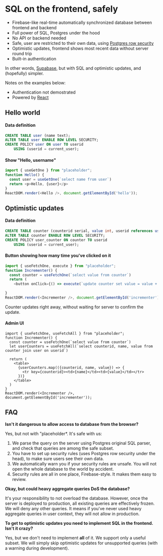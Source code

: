 # SQL on the frontend, safely

* Firebase-like real-time automatically synchronized database between frontend and backend
* Full power of SQL, Postgres under the hood
* No API or backend needed
* Safe, user are restricted to their own data, using [Postgres row security](https://www.postgresql.org/docs/13/ddl-rowsecurity.html)
* Optimistic updates, frontend shows most recent data without server round trip
* Built-in authentication

In other words, [Supabase](https://supabase.io/), but with SQL and optimistic updates, and (hopefully) simpler.

Notes on the examples below:
* Authentication not demostrated 
* Powered by [React](https://reactjs.org)

## Hello world

#### Data definition
```sql
CREATE TABLE user (name text);
ALTER TABLE user ENABLE ROW LEVEL SECURITY;
CREATE POLICY user ON user TO userid
    USING (userid = current_user);
```

#### Show "Hello, username"
```js
import { useGetOne } from "placeholder";
function Hello() {
  const user = useGetOne(`select name from user`)
  return <p>Hello, {user}</p>
}
ReactDOM.render(<Hello />, document.getElementById('hello'));
```

## Optimistic updates

#### Data definition
```sql
CREATE TABLE counter (counterid serial, value int, userid references user);
ALTER TABLE counter ENABLE ROW LEVEL SECURITY;
CREATE POLICY user_counter ON counter TO userid
    USING (userid = current_user);
```

#### Button showing how many time you've clicked on it
```js
import { useFetchOne, execute } from "placeholder";
function Incrementer() {
  const counter = useFetchOne(`select value from counter`)
  return (
    <button onClick={() => execute(`update counter set value = value + 1`)}>
    
}
ReactDOM.render(<Incrementer />, document.getElementById('incrementer'));
```

Counter updates right away, without waiting for server to confirm the update.

#### Admin UI
```svelte
import { useFetchOne, useFetchAll } from "placeholder";
function Incrementer() {
  const counter = useFetchOne(`select value from counter`)
  let userCounters = useFetchAll(`select counterid, name, value from counter join user on userid`)

  return (
    <table>
      {userCounters.map(({counterid, name, value}) => {
        <tr key={counterid}><td>{name}</td><td>{value}</td></tr>
      })}
    </table>
  )  
}
ReactDOM.render(<Incrementer />, document.getElementById('incrementer'));
```

## FAQ

**Isn't it dangerous to allow access to database from the browser?**

Yes, but not with "placeholder*. It's safe with us:

1. We parse the query on the server using Postgres original SQL parser, and check that queries are among the safe subset. 
2. You have to set up security rules (uses Postgres row security under the head), to make sure users see their own data. 
3. We automatically warn you if your security rules are unsafe. You will not open the whole database to the world by accident.
4. Security rules are all in one place, Firebase-style. It makes them easy to review.

**Okay, but could heavy aggregate queries DoS the database?**

It's your responsibility to not overload the database. However, once the server is deployed to production, all existing queries are effectively frozen. We will deny any other queries. It means if you've never used heavy aggregate queries in user context, they will not allow in production.

**To get to optimistic updates you need to implement SQL in the frontend. Isn't it crazy?**

Yes, but we don't need to implement **all** of it. We support only a useful subset. We will simply skip optimistic updates for unsupported queries (with a warning during development).
